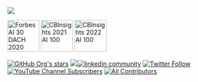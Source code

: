 [![](https://github.com/jina-ai/.github/blob/main/profile/org-banner.svg?raw=true)](https://youtu.be/dvaj3u4ECis)

<a href="https://www.forbes.at/artikel/forbes-ki-30-dach-2021-die-liste.html"><img alt="Forbes AI 30 DACH 2020" width="72px" src="https://github.com/jina-ai/.github/blob/main/profile/AI30.svg?raw=true"></a> <a href="https://www.cbinsights.com/research/report/artificial-intelligence-top-startups-2021/"><img alt="CBInsights 2021 AI 100" width="72px" src="https://github.com/jina-ai/.github/blob/main/profile/cb2021.svg?raw=true"></a> <a href="https://www.cbinsights.com/research/report/artificial-intelligence-top-startups-2022/"><img alt="CBInsights 2022 AI 100" width="72px" src="https://github.com/jina-ai/.github/blob/main/profile/cb2022.svg?raw=true"></a>

<a href="https://github.com/jina-ai"><img alt="GitHub Org's stars" src="https://img.shields.io/github/stars/jina-ai?style=social"></a> <a href="https://discord.jina.ai"><img src="https://img.shields.io/discord/1106542220112302130?logo=discord&style=social"></a><a href="https://www.linkedin.com/company/jinaai"><img src="https://img.shields.io/badge/LinkedIn-7.7k-white?logo=linkedin&style=social" alt="linkedin community"></a> <a href="https://twitter.com/JinaAI_"><img alt="Twitter Follow" src="https://img.shields.io/twitter/follow/jinaai_?style=social"></a>  <a href="https://www.youtube.com/channel/UC1zsKWBPGWVM3IjAsp2IPdw/"><img alt="YouTube Channel Subscribers" src="https://img.shields.io/youtube/channel/subscribers/UC1zsKWBPGWVM3IjAsp2IPdw?style=social"></a> [![All Contributors](https://img.shields.io/badge/all_contributors-270-orange.svg?style=social)](#contributors-)
 
<!-- ALL-CONTRIBUTORS-BADGE:START - Do not remove or modify this section -->
<!-- ALL-CONTRIBUTORS-BADGE:END -->

<!-- ALL-CONTRIBUTORS-LIST:START - Do not remove or modify this section -->
<!-- prettier-ignore-start -->
<!-- markdownlint-disable -->


<a href="https://jina.ai/"><img src="https://avatars1.githubusercontent.com/u/61045304?v=4" class="avatar-user" width="16px;"/></a><a href="http://weizhen.rocks/"><img src="https://avatars3.githubusercontent.com/u/5943684?v=4" class="avatar-user" width="16px;"/></a><a href="https://github.com/phamtrancsek12"><img src="https://avatars3.githubusercontent.com/u/14146667?v=4" class="avatar-user" width="16px;"/></a><a href="https://github.com/gsajko"><img src="https://avatars1.githubusercontent.com/u/42315895?v=4" class="avatar-user" width="16px;"/></a><a href="https://t.me/neural_network_engineering"><img src="https://avatars1.githubusercontent.com/u/1935623?v=4" class="avatar-user" width="16px;"/></a><a href="https://hanxiao.io/"><img src="https://avatars2.githubusercontent.com/u/2041322?v=4" class="avatar-user" width="16px;"/></a><a href="https://github.com/YueLiu-jina"><img src="https://avatars1.githubusercontent.com/u/64522311?v=4" class="avatar-user" width="16px;"/></a><a href="https://github.com/nan-wang"><img src="https://avatars3.githubusercontent.com/u/4329072?v=4" class="avatar-user" width="16px;"/></a><a href="https://github.com/tracy-propertyguru"><img src="https://avatars2.githubusercontent.com/u/47736458?v=4" class="avatar-user" width="16px;"/></a><a href="https://www.linkedin.com/in/maanavshah/"><img src="https://avatars0.githubusercontent.com/u/30289560?v=4" class="avatar-user" width="16px;"/></a><a href="https://github.com/iego2017"><img src="https://avatars3.githubusercontent.com/u/44792649?v=4" class="avatar-user" width="16px;"/></a><a href="https://www.davidsanwald.net/"><img src="https://avatars1.githubusercontent.com/u/10153003?v=4" class="avatar-user" width="16px;"/></a><a href="http://alexcg1.github.io/"><img src="https://avatars2.githubusercontent.com/u/4182659?v=4" class="avatar-user" width="16px;"/></a><a href="https://github.com/shivam-raj"><img src="https://avatars3.githubusercontent.com/u/43991882?v=4" class="avatar-user" width="16px;"/></a><a href="http://dncc.github.io/"><img src="https://avatars1.githubusercontent.com/u/126445?v=4" class="avatar-user" width="16px;"/></a><a href="http://johnarevalo.github.io/"><img src="https://avatars3.githubusercontent.com/u/1301626?v=4" class="avatar-user" width="16px;"/></a><a href="https://github.com/imsergiy"><img src="https://avatars3.githubusercontent.com/u/8855485?v=4" class="avatar-user" width="16px;"/></a><a href="https://guiferviz.com/"><img src="https://avatars2.githubusercontent.com/u/11474949?v=4" class="avatar-user" width="16px;"/></a><a href="https://github.com/rohan1chaudhari"><img src="https://avatars1.githubusercontent.com/u/9986322?v=4" class="avatar-user" width="16px;"/></a><a href="https://www.linkedin.com/in/mohong-pan/"><img src="https://avatars0.githubusercontent.com/u/45755474?v=4" class="avatar-user" width="16px;"/></a><a href="https://github.com/anish2197"><img src="https://avatars2.githubusercontent.com/u/16228282?v=4" class="avatar-user" width="16px;"/></a><a href="https://github.com/joanna350"><img src="https://avatars0.githubusercontent.com/u/19216902?v=4" class="avatar-user" width="16px;"/></a><a href="https://www.linkedin.com/in/madhukar01"><img src="https://avatars0.githubusercontent.com/u/15910378?v=4" class="avatar-user" width="16px;"/></a><a href="https://github.com/maximilianwerk"><img src="https://avatars0.githubusercontent.com/u/4920275?v=4" class="avatar-user" width="16px;"/></a><a href="https://github.com/emmaadesile"><img src="https://avatars2.githubusercontent.com/u/26192691?v=4" class="avatar-user" width="16px;"/></a><a href="https://github.com/YikSanChan"><img src="https://avatars1.githubusercontent.com/u/17229109?v=4" class="avatar-user" width="16px;"/></a><a href="https://github.com/Zenahr"><img src="https://avatars1.githubusercontent.com/u/47085752?v=4" class="avatar-user" width="16px;"/></a><a href="https://github.com/JoanFM"><img src="https://avatars3.githubusercontent.com/u/19825685?v=4" class="avatar-user" width="16px;"/></a><a href="http://yangboz.github.io/"><img src="https://avatars3.githubusercontent.com/u/481954?v=4" class="avatar-user" width="16px;"/></a><a href="https://github.com/boussoffara"><img src="https://avatars0.githubusercontent.com/u/10478725?v=4" class="avatar-user" width="16px;"/></a><a href="https://github.com/fhaase2"><img src="https://avatars2.githubusercontent.com/u/44052928?v=4" class="avatar-user" width="16px;"/></a><a href="https://github.com/Morriaty-The-Murderer"><img src="https://avatars3.githubusercontent.com/u/12904434?v=4" class="avatar-user" width="16px;"/></a><a href="https://github.com/rutujasurve94"><img src="https://avatars1.githubusercontent.com/u/9448002?v=4" class="avatar-user" width="16px;"/></a><a href="https://github.com/theUnkownName"><img src="https://avatars0.githubusercontent.com/u/3002344?v=4" class="avatar-user" width="16px;"/></a><a href="https://github.com/vltmn"><img src="https://avatars3.githubusercontent.com/u/8930322?v=4" class="avatar-user" width="16px;"/></a><a href="https://github.com/Kavan72"><img src="https://avatars3.githubusercontent.com/u/19048640?v=4" class="avatar-user" width="16px;"/></a><a href="https://github.com/bwanglzu"><img src="https://avatars1.githubusercontent.com/u/9794489?v=4" class="avatar-user" width="16px;"/></a><a href="https://github.com/antonkurenkov"><img src="https://avatars2.githubusercontent.com/u/52166018?v=4" class="avatar-user" width="16px;"/></a><a href="https://github.com/redram"><img src="https://avatars3.githubusercontent.com/u/1285370?v=4" class="avatar-user" width="16px;"/></a><a href="https://github.com/ericsyh"><img src="https://avatars3.githubusercontent.com/u/10498732?v=4" class="avatar-user" width="16px;"/></a><a href="https://github.com/festeh"><img src="https://avatars1.githubusercontent.com/u/6877858?v=4" class="avatar-user" width="16px;"/></a><a href="http://julielab.de/Staff/Erik+F%C3%A4%C3%9Fler.html"><img src="https://avatars1.githubusercontent.com/u/4648560?v=4" class="avatar-user" width="16px;"/></a><a href="https://www.cnblogs.com/callyblog/"><img src="https://avatars2.githubusercontent.com/u/30991932?v=4" class="avatar-user" width="16px;"/></a><a href="https://github.com/JamesTang-jinaai"><img src="https://avatars3.githubusercontent.com/u/69177855?v=4" class="avatar-user" width="16px;"/></a><a href="https://github.com/coolmian"><img src="https://avatars3.githubusercontent.com/u/36444522?v=4" class="avatar-user" width="16px;"/></a><a href="http://www.joaopalotti.com/"><img src="https://avatars2.githubusercontent.com/u/852343?v=4" class="avatar-user" width="16px;"/></a><a href="https://github.com/zac-li"><img src="https://avatars.githubusercontent.com/u/2687065?v=4" class="avatar-user" width="16px;"/></a><a href="https://github.com/davidli-oneflick"><img src="https://avatars.githubusercontent.com/u/62926164?v=4" class="avatar-user" width="16px;"/></a><a href="https://github.com/bio-howard"><img src="https://avatars.githubusercontent.com/u/74507907?v=4" class="avatar-user" width="16px;"/></a><a href="https://github.com/smy0428"><img src="https://avatars.githubusercontent.com/u/61920576?v=4" class="avatar-user" width="16px;"/></a><a href="https://github.com/qwel-exe"><img src="https://avatars.githubusercontent.com/u/72848513?v=4" class="avatar-user" width="16px;"/></a><a href="https://github.com/cpooley"><img src="https://avatars.githubusercontent.com/u/17229557?v=4" class="avatar-user" width="16px;"/></a><a href="https://github.com/gmatt"><img src="https://avatars.githubusercontent.com/u/6741625?v=4" class="avatar-user" width="16px;"/></a><a href="https://github.com/pgiank28"><img src="https://avatars.githubusercontent.com/u/17511966?v=4" class="avatar-user" width="16px;"/></a><a href="https://github.com/kraglik"><img src="https://avatars.githubusercontent.com/u/32438465?v=4" class="avatar-user" width="16px;"/></a><a href="https://github.com/j-geuter"><img src="https://avatars.githubusercontent.com/u/85136388?v=4" class="avatar-user" width="16px;"/></a><a href="https://github.com/joschkabraun"><img src="https://avatars.githubusercontent.com/u/47435119?v=4" class="avatar-user" width="16px;"/></a><a href="https://github.com/fernandakawasaki"><img src="https://avatars.githubusercontent.com/u/50497814?v=4" class="avatar-user" width="16px;"/></a><a href="https://www.linkedin.com/in/yuanb"><img src="https://avatars.githubusercontent.com/u/12972261?v=4" class="avatar-user" width="16px;"/></a><a href="https://linktr.ee/mrturkmen"><img src="https://avatars.githubusercontent.com/u/13614433?v=4" class="avatar-user" width="16px;"/></a><a href="http://freesearch.pe.kr/"><img src="https://avatars.githubusercontent.com/u/957840?v=4" class="avatar-user" width="16px;"/></a><a href="https://github.com/dslim23"><img src="https://avatars.githubusercontent.com/u/3118412?v=4" class="avatar-user" width="16px;"/></a><a href="https://github.com/julianpetrich"><img src="https://avatars.githubusercontent.com/u/37179344?v=4" class="avatar-user" width="16px;"/></a><a href="https://me.plnech.fr/"><img src="https://avatars.githubusercontent.com/u/1821404?v=4" class="avatar-user" width="16px;"/></a><a href="https://github.com/shakurshams"><img src="https://avatars.githubusercontent.com/u/67507873?v=4" class="avatar-user" width="16px;"/></a><a href="https://github.com/VaszhurSofia"><img src="https://avatars.githubusercontent.com/u/92456223?v=4" class="avatar-user" width="16px;"/></a><a href="https://github.com/kilianyp"><img src="https://avatars.githubusercontent.com/u/5173119?v=4" class="avatar-user" width="16px;"/></a><a href="https://github.com/makram93"><img src="https://avatars.githubusercontent.com/u/6537525?v=4" class="avatar-user" width="16px;"/></a><a href="http://www.gabrielbianconi.com/"><img src="https://avatars.githubusercontent.com/u/1275491?v=4" class="avatar-user" width="16px;"/></a><a href="https://github.com/CatStark"><img src="https://avatars.githubusercontent.com/u/3002344?v=4" class="avatar-user" width="16px;"/></a><a href="http://parsabg.com/"><img src="https://avatars.githubusercontent.com/u/3098913?v=4" class="avatar-user" width="16px;"/></a><a href="https://github.com/NemesisFLX"><img src="https://avatars.githubusercontent.com/u/9351775?v=4" class="avatar-user" width="16px;"/></a><a href="https://github.com/yangyaofei"><img src="https://avatars.githubusercontent.com/u/7934098?v=4" class="avatar-user" width="16px;"/></a><a href="https://github.com/FionnD"><img src="https://avatars.githubusercontent.com/u/59612379?v=4" class="avatar-user" width="16px;"/></a><a href="http://hargup.in/"><img src="https://avatars.githubusercontent.com/u/2477788?v=4" class="avatar-user" width="16px;"/></a><a href="https://github.com/Tanguyabel"><img src="https://avatars.githubusercontent.com/u/5371910?v=4" class="avatar-user" width="16px;"/></a><a href="https://ethihack.com/"><img src="https://avatars.githubusercontent.com/u/10392953?v=4" class="avatar-user" width="16px;"/></a><a href="https://github.com/BastinJafari"><img src="https://avatars.githubusercontent.com/u/25417797?v=4" class="avatar-user" width="16px;"/></a><a href="https://www.linkedin.com/in/umairkarel/"><img src="https://avatars.githubusercontent.com/u/76861978?v=4" class="avatar-user" width="16px;"/></a><a href="https://www.linkedin.com/in/carlosbaezruiz/"><img src="https://avatars.githubusercontent.com/u/1107703?v=4" class="avatar-user" width="16px;"/></a><a href="https://github.com/anshulwadhawan"><img src="https://avatars.githubusercontent.com/u/25061477?v=4" class="avatar-user" width="16px;"/></a><a href="https://www.linkedin.com/in/amrit3701/"><img src="https://avatars.githubusercontent.com/u/10414959?v=4" class="avatar-user" width="16px;"/></a><a href="https://github.com/Nick17t"><img src="https://avatars.githubusercontent.com/u/55871322?v=4" class="avatar-user" width="16px;"/></a><a href="https://github.com/usvyatsky"><img src="https://avatars.githubusercontent.com/u/3476436?v=4" class="avatar-user" width="16px;"/></a><a href="https://github.com/gmastrapas"><img src="https://avatars.githubusercontent.com/u/32414777?v=4" class="avatar-user" width="16px;"/></a><a href="https://lenincodes.co/socials"><img src="https://avatars.githubusercontent.com/u/61219881?v=4" class="avatar-user" width="16px;"/></a><a href="https://github.com/kkkellyjiang"><img src="https://avatars.githubusercontent.com/u/84776567?v=4" class="avatar-user" width="16px;"/></a><a href="https://github.com/xiongma"><img src="https://avatars.githubusercontent.com/u/30991932?v=4" class="avatar-user" width="16px;"/></a><a href="https://github.com/clennan"><img src="https://avatars.githubusercontent.com/u/19587525?v=4" class="avatar-user" width="16px;"/></a><a href="https://github.com/abhishekraok"><img src="https://avatars.githubusercontent.com/u/783844?v=4" class="avatar-user" width="16px;"/></a><a href="https://github.com/ThePfarrer"><img src="https://avatars.githubusercontent.com/u/7157861?v=4" class="avatar-user" width="16px;"/></a><a href="https://github.com/Immich"><img src="https://avatars.githubusercontent.com/u/9353470?v=4" class="avatar-user" width="16px;"/></a><a href="https://imgbot.net/"><img src="https://avatars.githubusercontent.com/u/31427850?v=4" class="avatar-user" width="16px;"/></a><a href="https://www.linkedin.com/in/10zinten/"><img src="https://avatars.githubusercontent.com/u/16164304?v=4" class="avatar-user" width="16px;"/></a><a href="https://github.com/liam-thunder"><img src="https://avatars.githubusercontent.com/u/1531217?v=4" class="avatar-user" width="16px;"/></a><a href="https://github.com/DARREN-ZHANG"><img src="https://avatars.githubusercontent.com/u/8371825?v=4" class="avatar-user" width="16px;"/></a><a href="https://www.craigcitro.org/"><img src="https://avatars.githubusercontent.com/u/468559?v=4" class="avatar-user" width="16px;"/></a><a href="https://github.com/fsal"><img src="https://avatars.githubusercontent.com/u/9203508?v=4" class="avatar-user" width="16px;"/></a><a href="https://github.com/ddelange"><img src="https://avatars.githubusercontent.com/u/14880945?v=4" class="avatar-user" width="16px;"/></a><a href="https://github.com/BillDorn"><img src="https://avatars.githubusercontent.com/u/541896?v=4" class="avatar-user" width="16px;"/></a><a href="https://github.com/deepampatel"><img src="https://avatars.githubusercontent.com/u/19245659?v=4" class="avatar-user" width="16px;"/></a><a href="https://github.com/gaocegege"><img src="https://avatars.githubusercontent.com/u/5100735?v=4" class="avatar-user" width="16px;"/></a><a href="https://github.com/gauthamsuresh09"><img src="https://avatars.githubusercontent.com/u/55235118?v=4" class="avatar-user" width="16px;"/></a><a href="https://github.com/m4rtinkoenig"><img src="https://avatars.githubusercontent.com/u/90192168?v=4" class="avatar-user" width="16px;"/></a><a href="https://blog.drndos.sk/"><img src="https://avatars.githubusercontent.com/u/5576134?v=4" class="avatar-user" width="16px;"/></a><a href="https://42dot.ai/"><img src="https://avatars.githubusercontent.com/u/1250095?v=4" class="avatar-user" width="16px;"/></a><a href="https://github.com/Nishil07"><img src="https://avatars.githubusercontent.com/u/63183230?v=4" class="avatar-user" width="16px;"/></a><a href="https://github.com/PietroAnsidei"><img src="https://avatars.githubusercontent.com/u/31099206?v=4" class="avatar-user" width="16px;"/></a><a href="https://github.com/maloyan"><img src="https://avatars.githubusercontent.com/u/27706632?v=4" class="avatar-user" width="16px;"/></a><a href="https://github.com/wanderer163"><img src="https://avatars.githubusercontent.com/u/93438190?v=4" class="avatar-user" width="16px;"/></a><a href="https://github.com/KING-SID"><img src="https://avatars.githubusercontent.com/u/14876698?v=4" class="avatar-user" width="16px;"/></a><a href="https://github.com/janandreschweiger"><img src="https://avatars.githubusercontent.com/u/44372046?v=4" class="avatar-user" width="16px;"/></a><a href="https://rumbarum.github.io/"><img src="https://avatars.githubusercontent.com/u/48576227?v=4" class="avatar-user" width="16px;"/></a><a href="http://haibinlin.com/"><img src="https://avatars.githubusercontent.com/u/5545640?v=4" class="avatar-user" width="16px;"/></a><a href="https://github.com/Shubhamsaboo"><img src="https://avatars.githubusercontent.com/u/31396011?v=4" class="avatar-user" width="16px;"/></a><a href="https://github.com/Hippopotamus0308"><img src="https://avatars.githubusercontent.com/u/50010436?v=4" class="avatar-user" width="16px;"/></a><a href="https://maateen.me/"><img src="https://avatars.githubusercontent.com/u/11742254?v=4" class="avatar-user" width="16px;"/></a><a href="http://razzaghnoori.redbubble.com/"><img src="https://avatars.githubusercontent.com/u/5106702?v=4" class="avatar-user" width="16px;"/></a><a href="https://github.com/cbockman"><img src="https://avatars.githubusercontent.com/u/4667922?v=4" class="avatar-user" width="16px;"/></a><a href="https://github.com/big-thousand"><img src="https://avatars.githubusercontent.com/u/114633619?v=4" class="avatar-user" width="16px;"/></a><a href="https://github.com/YueLiu1415926"><img src="https://avatars.githubusercontent.com/u/64522311?v=4" class="avatar-user" width="16px;"/></a><a href="https://delgermurun.com/"><img src="https://avatars.githubusercontent.com/u/492616?v=4" class="avatar-user" width="16px;"/></a><a href="https://github.com/PeterisP"><img src="https://avatars.githubusercontent.com/u/1678076?v=4" class="avatar-user" width="16px;"/></a><a href="https://github.com/LMMilliken"><img src="https://avatars.githubusercontent.com/u/58855099?v=4" class="avatar-user" width="16px;"/></a><a href="https://github.com/DresAaron"><img src="https://avatars.githubusercontent.com/u/127167174?v=4" class="avatar-user" width="16px;"/></a><a href="https://github.com/akanz1"><img src="https://avatars.githubusercontent.com/u/51492342?v=4" class="avatar-user" width="16px;"/></a><a href="https://github.com/Syarol"><img src="https://avatars.githubusercontent.com/u/13751208?v=4" class="avatar-user" width="16px;"/></a><a href="https://helaoutar.me/"><img src="https://avatars.githubusercontent.com/u/12495892?v=4" class="avatar-user" width="16px;"/></a><a href="https://github.com/bsherifi"><img src="https://avatars.githubusercontent.com/u/32338617?v=4" class="avatar-user" width="16px;"/></a><a href="https://samsja.github.io/"><img src="https://avatars.githubusercontent.com/u/55492238?v=4" class="avatar-user" width="16px;"/></a><a href="https://github.com/azayz"><img src="https://avatars.githubusercontent.com/u/40893766?v=4" class="avatar-user" width="16px;"/></a><a href="https://github.com/lu161513"><img src="https://avatars.githubusercontent.com/u/7067692?v=4" class="avatar-user" width="16px;"/></a><a href="https://github.com/mohamed--abdel-maksoud"><img src="https://avatars.githubusercontent.com/u/1863880?v=4" class="avatar-user" width="16px;"/></a><a href="https://github.com/NotAndOr"><img src="https://avatars.githubusercontent.com/u/2784615?v=4" class="avatar-user" width="16px;"/></a><a href="https://aijunbai.github.io/"><img src="https://avatars.githubusercontent.com/u/3437674?v=4" class="avatar-user" width="16px;"/></a><a href="https://github.com/sauravgarg540"><img src="https://avatars.githubusercontent.com/u/17601899?v=4" class="avatar-user" width="16px;"/></a><a href="https://github.com/dalekatwork"><img src="https://avatars.githubusercontent.com/u/40423996?v=4" class="avatar-user" width="16px;"/></a><a href="https://github.com/pswu11"><img src="https://avatars.githubusercontent.com/u/48913707?v=4" class="avatar-user" width="16px;"/></a><a href="https://github.com/alaeddine-13"><img src="https://avatars.githubusercontent.com/u/15269265?v=4" class="avatar-user" width="16px;"/></a><a href="https://github.com/alasdairtran"><img src="https://avatars.githubusercontent.com/u/10582768?v=4" class="avatar-user" width="16px;"/></a><a href="https://github.com/rodgzilla"><img src="https://avatars.githubusercontent.com/u/12107203?v=4" class="avatar-user" width="16px;"/></a><a href="https://sridatta.ml/"><img src="https://avatars.githubusercontent.com/u/17333185?v=4" class="avatar-user" width="16px;"/></a><a href="https://github.com/paperplanet"><img src="https://avatars.githubusercontent.com/u/4402083?v=4" class="avatar-user" width="16px;"/></a><a href="https://www.onefootball.com/"><img src="https://avatars.githubusercontent.com/u/55692967?v=4" class="avatar-user" width="16px;"/></a><a href="https://npitsillos.github.io/"><img src="https://avatars.githubusercontent.com/u/9141826?v=4" class="avatar-user" width="16px;"/></a><a href="https://github.com/hongchhe"><img src="https://avatars.githubusercontent.com/u/25891193?v=4" class="avatar-user" width="16px;"/></a><a href="http://willperkins.com/"><img src="https://avatars.githubusercontent.com/u/576702?v=4" class="avatar-user" width="16px;"/></a><a href="https://shivaylamba.me/"><img src="https://avatars.githubusercontent.com/u/19529592?v=4" class="avatar-user" width="16px;"/></a><a href="https://github.com/shan-mx"><img src="https://avatars.githubusercontent.com/u/36291011?v=4" class="avatar-user" width="16px;"/></a><a href="https://www.jakobkruse.com/"><img src="https://avatars.githubusercontent.com/u/42516008?v=4" class="avatar-user" width="16px;"/></a><a href="https://github.com/rameshwara"><img src="https://avatars.githubusercontent.com/u/13378629?v=4" class="avatar-user" width="16px;"/></a><a href="https://github.com/SmartCodeDavid"><img src="https://avatars.githubusercontent.com/u/30002112?v=4" class="avatar-user" width="16px;"/></a><a href="http://www.milchior.fr/"><img src="https://avatars.githubusercontent.com/u/357361?v=4" class="avatar-user" width="16px;"/></a><a href="https://github.com/JTiger0431"><img src="https://avatars.githubusercontent.com/u/16569434?v=4" class="avatar-user" width="16px;"/></a><a href="https://github.com/xhj-fs"><img src="https://avatars.githubusercontent.com/u/25893272?v=4" class="avatar-user" width="16px;"/></a><a href="http://semantic-release.org/"><img src="https://avatars.githubusercontent.com/u/32174276?v=4" class="avatar-user" width="16px;"/></a><a href="https://github.com/samjoy"><img src="https://avatars.githubusercontent.com/u/3750744?v=4" class="avatar-user" width="16px;"/></a><a href="https://github.com/winstonww"><img src="https://avatars.githubusercontent.com/u/13983591?v=4" class="avatar-user" width="16px;"/></a><a href="https://github.com/Gikiman"><img src="https://avatars.githubusercontent.com/u/50768559?v=4" class="avatar-user" width="16px;"/></a><a href="https://github.com/rudranshsharma123"><img src="https://avatars.githubusercontent.com/u/67827010?v=4" class="avatar-user" width="16px;"/></a><a href="https://gitcommit.show/"><img src="https://avatars.githubusercontent.com/u/56937085?v=4" class="avatar-user" width="16px;"/></a><a href="https://sarvesh.netlify.app/"><img src="https://avatars.githubusercontent.com/u/68162479?v=4" class="avatar-user" width="16px;"/></a><a href="https://github.com/ManudattaG"><img src="https://avatars.githubusercontent.com/u/8463344?v=4" class="avatar-user" width="16px;"/></a><a href="https://github.com/mkhilai"><img src="https://avatars.githubusercontent.com/u/6876258?v=4" class="avatar-user" width="16px;"/></a><a href="https://github.com/CallmeMehdi"><img src="https://avatars.githubusercontent.com/u/47258917?v=4" class="avatar-user" width="16px;"/></a><a href="https://github.com/LukeekuL"><img src="https://avatars.githubusercontent.com/u/24293913?v=4" class="avatar-user" width="16px;"/></a><a href="https://blog.lsgrep.com/"><img src="https://avatars.githubusercontent.com/u/3893940?v=4" class="avatar-user" width="16px;"/></a><a href="https://github.com/jancijen"><img src="https://avatars.githubusercontent.com/u/28826229?v=4" class="avatar-user" width="16px;"/></a><a href="https://github.com/astariul"><img src="https://avatars.githubusercontent.com/u/43774355?v=4" class="avatar-user" width="16px;"/></a><a href="https://prabhupad26.github.io/"><img src="https://avatars.githubusercontent.com/u/11462012?v=4" class="avatar-user" width="16px;"/></a><a href="https://github.com/robertjrodger"><img src="https://avatars.githubusercontent.com/u/15660082?v=4" class="avatar-user" width="16px;"/></a><a href="https://github.com/numb3r3"><img src="https://avatars.githubusercontent.com/u/35718120?v=4" class="avatar-user" width="16px;"/></a><a href="https://github.com/nickovs"><img src="https://avatars.githubusercontent.com/u/4205868?v=4" class="avatar-user" width="16px;"/></a><a href="https://dmitry-kan.medium.com/"><img src="https://avatars.githubusercontent.com/u/123553?v=4" class="avatar-user" width="16px;"/></a><a href="https://github.com/ApurvaMisra"><img src="https://avatars.githubusercontent.com/u/22544948?v=4" class="avatar-user" width="16px;"/></a><a href="https://github.com/SirsikarAkshay"><img src="https://avatars.githubusercontent.com/u/19791969?v=4" class="avatar-user" width="16px;"/></a><a href="https://github.com/vivek2301"><img src="https://avatars.githubusercontent.com/u/64314477?v=4" class="avatar-user" width="16px;"/></a><a href="https://github.com/girishc13"><img src="https://avatars.githubusercontent.com/u/9018501?v=4" class="avatar-user" width="16px;"/></a><a href="https://github.com/harry-stark"><img src="https://avatars.githubusercontent.com/u/43717480?v=4" class="avatar-user" width="16px;"/></a><a href="https://cristianmtr.github.io/resume/"><img src="https://avatars.githubusercontent.com/u/8330330?v=4" class="avatar-user" width="16px;"/></a><a href="https://github.com/innerNULL"><img src="https://avatars.githubusercontent.com/u/10429190?v=4" class="avatar-user" width="16px;"/></a><a href="https://github.com/shushanxingzhe"><img src="https://avatars.githubusercontent.com/u/5352463?v=4" class="avatar-user" width="16px;"/></a><a href="http://www.efho.de/"><img src="https://avatars.githubusercontent.com/u/6096895?v=4" class="avatar-user" width="16px;"/></a><a href="https://jina.ai/"><img src="https://avatars.githubusercontent.com/u/11627845?v=4" class="avatar-user" width="16px;"/></a><a href="https://github.com/HelioStrike"><img src="https://avatars.githubusercontent.com/u/34064492?v=4" class="avatar-user" width="16px;"/></a><a href="https://github.com/scott-martens"><img src="https://avatars.githubusercontent.com/u/70647348?v=4" class="avatar-user" width="16px;"/></a><a href="https://github.com/RaghavPrabhakar66"><img src="https://avatars.githubusercontent.com/u/52318784?v=4" class="avatar-user" width="16px;"/></a><a href="https://github.com/0xflotus"><img src="https://avatars.githubusercontent.com/u/26602940?v=4" class="avatar-user" width="16px;"/></a><a href="https://github.com/alt-shreya"><img src="https://avatars.githubusercontent.com/u/70858293?v=4" class="avatar-user" width="16px;"/></a><a href="https://github.com/seraco"><img src="https://avatars.githubusercontent.com/u/25517036?v=4" class="avatar-user" width="16px;"/></a><a href="https://www.linkedin.com/in/varshaneya/"><img src="https://avatars.githubusercontent.com/u/12171425?v=4" class="avatar-user" width="16px;"/></a><a href="https://github.com/uvipen"><img src="https://avatars.githubusercontent.com/u/47221207?v=4" class="avatar-user" width="16px;"/></a><a href="https://github.com/joeyouss"><img src="https://avatars.githubusercontent.com/u/72690202?v=4" class="avatar-user" width="16px;"/></a><a href="https://github.com/redjson"><img src="https://avatars.githubusercontent.com/u/47593967?v=4" class="avatar-user" width="16px;"/></a><a href="https://github.com/guenthermi"><img src="https://avatars.githubusercontent.com/u/6599259?v=4" class="avatar-user" width="16px;"/></a><a href="https://github.com/nikitashrivastava29"><img src="https://avatars.githubusercontent.com/u/92428644?v=4" class="avatar-user" width="16px;"/></a><a href="https://github.com/garimavs"><img src="https://avatars.githubusercontent.com/u/77723358?v=4" class="avatar-user" width="16px;"/></a><a href="https://github.com/Yongxuanzhang"><img src="https://avatars.githubusercontent.com/u/44033547?v=4" class="avatar-user" width="16px;"/></a><a href="https://github.com/JohannesMessner"><img src="https://avatars.githubusercontent.com/u/44071807?v=4" class="avatar-user" width="16px;"/></a><a href="https://github.com/Elvisambition"><img src="https://avatars.githubusercontent.com/u/75023175?v=4" class="avatar-user" width="16px;"/></a><a href="https://github.com/AnthonyLe93"><img src="https://avatars.githubusercontent.com/u/87265509?v=4" class="avatar-user" width="16px;"/></a><a href="https://github.com/mapleeit"><img src="https://avatars.githubusercontent.com/u/4194287?v=4" class="avatar-user" width="16px;"/></a><a href="https://github.com/asuzukosi"><img src="https://avatars.githubusercontent.com/u/34872572?v=4" class="avatar-user" width="16px;"/></a><a href="https://sebastianlettner.info/"><img src="https://avatars.githubusercontent.com/u/51201318?v=4" class="avatar-user" width="16px;"/></a><a href="https://github.com/AnneYang720"><img src="https://avatars.githubusercontent.com/u/29667819?v=4" class="avatar-user" width="16px;"/></a><a href="https://github.com/rxggg"><img src="https://avatars.githubusercontent.com/u/23142113?v=4" class="avatar-user" width="16px;"/></a><a href="https://github.com/mezig351"><img src="https://avatars.githubusercontent.com/u/10896185?v=4" class="avatar-user" width="16px;"/></a><a href="https://fb.com/saurabh.nemade"><img src="https://avatars.githubusercontent.com/u/17445338?v=4" class="avatar-user" width="16px;"/></a><a href="https://github.com/ZiniuYu"><img src="https://avatars.githubusercontent.com/u/21340127?v=4" class="avatar-user" width="16px;"/></a><a href="https://github.com/averkij"><img src="https://avatars.githubusercontent.com/u/1473991?v=4" class="avatar-user" width="16px;"/></a><a href="https://roshanjossey.github.io/"><img src="https://avatars.githubusercontent.com/u/8488446?v=4" class="avatar-user" width="16px;"/></a><a href="https://github.com/davidbp"><img src="https://avatars.githubusercontent.com/u/4223580?v=4" class="avatar-user" width="16px;"/></a><a href="http://learningpro.github.io/"><img src="https://avatars.githubusercontent.com/u/1081377?v=4" class="avatar-user" width="16px;"/></a><a href="https://github.com/jemmyshin"><img src="https://avatars.githubusercontent.com/u/16580382?v=4" class="avatar-user" width="16px;"/></a><a href="https://github.com/Andrei997"><img src="https://avatars.githubusercontent.com/u/15995496?v=4" class="avatar-user" width="16px;"/></a><a href="https://github.com/georgefeng"><img src="https://avatars.githubusercontent.com/u/23147020?v=4" class="avatar-user" width="16px;"/></a><a href="https://yanlong.wang/"><img src="https://avatars.githubusercontent.com/u/565869?v=4" class="avatar-user" width="16px;"/></a><a href="https://github.com/gvondulong"><img src="https://avatars.githubusercontent.com/u/54177084?v=4" class="avatar-user" width="16px;"/></a><a href="https://github.com/fogx"><img src="https://avatars.githubusercontent.com/u/10303647?v=4" class="avatar-user" width="16px;"/></a><a href="https://www.imxiqi.com/"><img src="https://avatars.githubusercontent.com/u/4802250?v=4" class="avatar-user" width="16px;"/></a><a href="https://www.linkedin.com/in/nicholas-cwh/"><img src="https://avatars.githubusercontent.com/u/25291155?v=4" class="avatar-user" width="16px;"/></a><a href="https://github.com/JamesTang-616"><img src="https://avatars.githubusercontent.com/u/69177855?v=4" class="avatar-user" width="16px;"/></a><a href="https://github.com/bsmth"><img src="https://avatars.githubusercontent.com/u/43580235?v=4" class="avatar-user" width="16px;"/></a><a href="https://github.com/shazhou2015"><img src="https://avatars.githubusercontent.com/u/11716841?v=4" class="avatar-user" width="16px;"/></a><a href="https://ailln.com/"><img src="https://avatars.githubusercontent.com/u/7982046?v=4" class="avatar-user" width="16px;"/></a><a href="https://schweter.ml/"><img src="https://avatars.githubusercontent.com/u/20651387?v=4" class="avatar-user" width="16px;"/></a><a href="https://www.linkedin.com/in/deepankar-mahapatro/"><img src="https://avatars.githubusercontent.com/u/9050737?v=4" class="avatar-user" width="16px;"/></a><a href="https://github.com/umbertogriffo"><img src="https://avatars.githubusercontent.com/u/1609440?v=4" class="avatar-user" width="16px;"/></a><a href="https://github.com/AnudeepGunukula"><img src="https://avatars.githubusercontent.com/u/55506841?v=4" class="avatar-user" width="16px;"/></a><a href="https://github.com/ntdesilv"><img src="https://avatars.githubusercontent.com/u/31330480?v=4" class="avatar-user" width="16px;"/></a><a href="https://github.com/RenrakuRunrat"><img src="https://avatars.githubusercontent.com/u/14925249?v=4" class="avatar-user" width="16px;"/></a><a href="https://dwyer.co.za/"><img src="https://avatars.githubusercontent.com/u/2641205?v=4" class="avatar-user" width="16px;"/></a><a href="https://www.mia-altieri.dev/"><img src="https://avatars.githubusercontent.com/u/32723809?v=4" class="avatar-user" width="16px;"/></a><a href="https://github.com/gusye1234"><img src="https://avatars.githubusercontent.com/u/34829253?v=4" class="avatar-user" width="16px;"/></a><a href="https://saahil.github.io/"><img src="https://avatars.githubusercontent.com/u/128395?v=4" class="avatar-user" width="16px;"/></a><a href="https://chunyuema.github.io/"><img src="https://avatars.githubusercontent.com/u/57780561?v=4" class="avatar-user" width="16px;"/></a><a href="https://github.com/aga11313"><img src="https://avatars.githubusercontent.com/u/23415764?v=4" class="avatar-user" width="16px;"/></a><a href="https://github.com/violenil"><img src="https://avatars.githubusercontent.com/u/55404563?v=4" class="avatar-user" width="16px;"/></a><a href="https://github.com/jacobowitz"><img src="https://avatars.githubusercontent.com/u/6544965?v=4" class="avatar-user" width="16px;"/></a><a href="https://www.linkedin.com/in/alec-trievel-8b869399/"><img src="https://avatars.githubusercontent.com/u/14189257?v=4" class="avatar-user" width="16px;"/></a><a href="https://github.com/atibaup"><img src="https://avatars.githubusercontent.com/u/1799897?v=4" class="avatar-user" width="16px;"/></a><a href="https://github.com/pdaryamane"><img src="https://avatars.githubusercontent.com/u/11886076?v=4" class="avatar-user" width="16px;"/></a><a href="https://github.com/bhavsarpratik"><img src="https://avatars.githubusercontent.com/u/23080576?v=4" class="avatar-user" width="16px;"/></a><a href="https://github.com/ggdupont"><img src="https://avatars.githubusercontent.com/u/5583410?v=4" class="avatar-user" width="16px;"/></a><a href="https://vsoch.github.io/"><img src="https://avatars.githubusercontent.com/u/814322?v=4" class="avatar-user" width="16px;"/></a><a href="https://github.com/zawabest"><img src="https://avatars.githubusercontent.com/u/362241?v=4" class="avatar-user" width="16px;"/></a><a href="https://github.com/Sreerag-ibtl"><img src="https://avatars.githubusercontent.com/u/39914922?v=4" class="avatar-user" width="16px;"/></a><a href="https://github.com/Jake-00"><img src="https://avatars.githubusercontent.com/u/60967034?v=4" class="avatar-user" width="16px;"/></a><a href="https://eportfolio.mygreatlearning.com/bharat-raghunathan"><img src="https://avatars.githubusercontent.com/u/13381361?v=4" class="avatar-user" width="16px;"/></a><a href="https://github.com/dveselov"><img src="https://avatars.githubusercontent.com/u/10365705?v=4" class="avatar-user" width="16px;"/></a><a href="https://github.com/prasanth94"><img src="https://avatars.githubusercontent.com/u/4848556?v=4" class="avatar-user" width="16px;"/></a><a href="https://github.com/OrangeSodahub"><img src="https://avatars.githubusercontent.com/u/54439582?v=4" class="avatar-user" width="16px;"/></a><a href="https://github.com/markqin"><img src="https://avatars.githubusercontent.com/u/863557?v=4" class="avatar-user" width="16px;"/></a><a href="https://github.com/tadej-redstone"><img src="https://avatars.githubusercontent.com/u/69796623?v=4" class="avatar-user" width="16px;"/></a><a href="https://qulianqing.cnblogs.com/"><img src="https://avatars.githubusercontent.com/u/10496811?v=4" class="avatar-user" width="16px;"/></a><a href="https://github.com/Arrrlex"><img src="https://avatars.githubusercontent.com/u/13290269?v=4" class="avatar-user" width="16px;"/></a><a href="https://github.com/franquil"><img src="https://avatars.githubusercontent.com/u/3143067?v=4" class="avatar-user" width="16px;"/></a><a href="https://github.com/IyadhKhalfallah"><img src="https://avatars.githubusercontent.com/u/35614094?v=4" class="avatar-user" width="16px;"/></a><a href="https://www.linkedin.com/in/nikos-nalmpantis-60650b187/"><img src="https://avatars.githubusercontent.com/u/67504154?v=4" class="avatar-user" width="16px;"/></a><a href="https://github.com/properGrammar"><img src="https://avatars.githubusercontent.com/u/20957896?v=4" class="avatar-user" width="16px;"/></a><a href="https://github.com/jakubzitny"><img src="https://avatars.githubusercontent.com/u/3315662?v=4" class="avatar-user" width="16px;"/></a><a href="https://github.com/aakashjhawar"><img src="https://avatars.githubusercontent.com/u/22843890?v=4" class="avatar-user" width="16px;"/></a><a href="https://github.com/kaushikb11"><img src="https://avatars.githubusercontent.com/u/45285388?v=4" class="avatar-user" width="16px;"/></a><a href="https://github.com/NouiliKh"><img src="https://avatars.githubusercontent.com/u/22430520?v=4" class="avatar-user" width="16px;"/></a><a href="https://github.com/jacobdevlin-google"><img src="https://avatars.githubusercontent.com/u/44483550?v=4" class="avatar-user" width="16px;"/></a><a href="https://github.com/yk"><img src="https://avatars.githubusercontent.com/u/858040?v=4" class="avatar-user" width="16px;"/></a><a href="https://www.philipvollet.co/"><img src="https://avatars.githubusercontent.com/u/5828773?v=4" class="avatar-user" width="16px;"/></a><a href="https://www.linkedin.com/in/akurniawan25/"><img src="https://avatars.githubusercontent.com/u/4723643?v=4" class="avatar-user" width="16px;"/></a><a href="https://github.com/Showtim3"><img src="https://avatars.githubusercontent.com/u/30312043?v=4" class="avatar-user" width="16px;"/></a><a href="https://geopjr.dev/"><img src="https://avatars.githubusercontent.com/u/18014039?v=4" class="avatar-user" width="16px;"/></a><a href="https://github.com/Kelton8Z"><img src="https://avatars.githubusercontent.com/u/22567795?v=4" class="avatar-user" width="16px;"/></a><a href="https://github.com/jupyterjazz"><img src="https://avatars.githubusercontent.com/u/45267439?v=4" class="avatar-user" width="16px;"/></a><a href="https://github.com/serge-m"><img src="https://avatars.githubusercontent.com/u/4344566?v=4" class="avatar-user" width="16px;"/></a><a href="https://github.com/shubhamgoel27"><img src="https://avatars.githubusercontent.com/u/6277335?v=4" class="avatar-user" width="16px;"/></a><a href="http://fayeah.github.io/"><img src="https://avatars.githubusercontent.com/u/29644978?v=4" class="avatar-user" width="16px;"/></a><a href="https://github.com/floralatin"><img src="https://avatars.githubusercontent.com/u/16202568?v=4" class="avatar-user" width="16px;"/></a><a href="https://github.com/educatorsRlearners"><img src="https://avatars.githubusercontent.com/u/17770276?v=4" class="avatar-user" width="16px;"/></a><a href="https://github.com/doomdabo"><img src="https://avatars.githubusercontent.com/u/72394295?v=4" class="avatar-user" width="16px;"/></a><a href="https://github.com/tadejsv"><img src="https://avatars.githubusercontent.com/u/11489772?v=4" class="avatar-user" width="16px;"/></a><a href="https://github.com/tarrantro"><img src="https://avatars.githubusercontent.com/u/19900542?v=4" class="avatar-user" width="16px;"/></a><a href="https://github.com/jyothishkjames"><img src="https://avatars.githubusercontent.com/u/937528?v=4" class="avatar-user" width="16px;"/></a><a href="https://github.com/rjgallego"><img src="https://avatars.githubusercontent.com/u/59635994?v=4" class="avatar-user" width="16px;"/></a><a href="https://github.com/strawberrypie"><img src="https://avatars.githubusercontent.com/u/29224443?v=4" class="avatar-user" width="16px;"/></a><a href="https://www.linkedin.com/in/lucia-loher/"><img src="https://avatars.githubusercontent.com/u/64148900?v=4" class="avatar-user" width="16px;"/></a><a href="https://github.com/PabloRN"><img src="https://avatars.githubusercontent.com/u/727564?v=4" class="avatar-user" width="16px;"/></a><a href="https://github.com/Jackmin801"><img src="https://avatars.githubusercontent.com/u/56836461?v=4" class="avatar-user" width="16px;"/></a><a href="https://github.com/Jhangsy"><img src="https://avatars.githubusercontent.com/u/16949651?v=4" class="avatar-user" width="16px;"/></a><a href="https://www.linkedin.com/in/xinbin-huang/"><img src="https://avatars.githubusercontent.com/u/27927454?v=4" class="avatar-user" width="16px;"/></a><a href="https://github.com/sakuranew"><img src="https://avatars.githubusercontent.com/u/23722817?v=4" class="avatar-user" width="16px;"/></a><a href="https://ammarasmaro.com/"><img src="https://avatars.githubusercontent.com/u/22536934?v=4" class="avatar-user" width="16px;"/></a><a href="https://github.com/subbuv26"><img src="https://avatars.githubusercontent.com/u/12125694?v=4" class="avatar-user" width="16px;"/></a>


<!-- markdownlint-restore -->
<!-- prettier-ignore-end -->
<!-- ALL-CONTRIBUTORS-LIST:END -->
